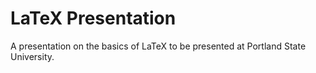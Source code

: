 LaTeX Presentation
=======

A presentation on the basics of LaTeX to be presented at Portland State University.  
